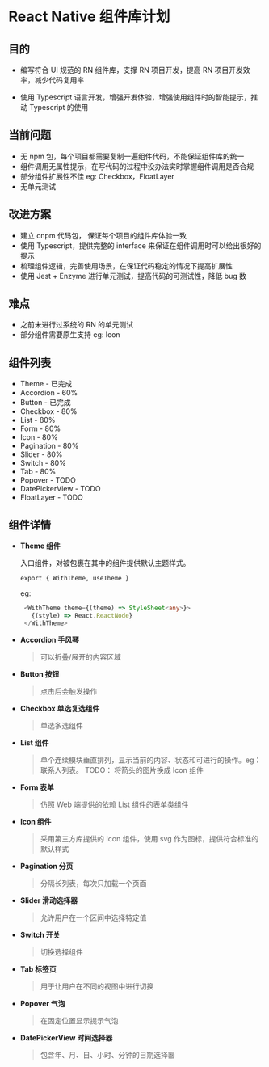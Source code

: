 # React Native 组件库计划

## 目的

- 编写符合 UI 规范的 RN 组件库，支撑 RN 项目开发，提高 RN 项目开发效率，减少代码复用率

- 使用 Typescript 语言开发，增强开发体验，增强使用组件时的智能提示，推动 Typescript 的使用

## 当前问题

- 无 npm 包，每个项目都需要复制一遍组件代码，不能保证组件库的统一
- 组件调用无属性提示，在写代码的过程中没办法实时掌握组件调用是否合规
- 部分组件扩展性不佳 eg: Checkbox，FloatLayer
- 无单元测试

## 改进方案

- 建立 cnpm 代码包， 保证每个项目的组件库体验一致
- 使用 Typescript，提供完整的 interface 来保证在组件调用时可以给出很好的提示
- 梳理组件逻辑，完善使用场景，在保证代码稳定的情况下提高扩展性
- 使用 Jest + Enzyme 进行单元测试，提高代码的可测试性，降低 bug 数

## 难点

- 之前未进行过系统的 RN 的单元测试
- 部分组件需要原生支持 eg: Icon

## 组件列表

- Theme - 已完成
- Accordion - 60%
- Button - 已完成
- Checkbox - 80%
- List - 80%
- Form - 80%
- Icon - 80%
- Pagination - 80%
- Slider - 80%
- Switch - 80%
- Tab - 80%
- Popover - TODO
- DatePickerView - TODO
- FloatLayer - TODO

## 组件详情

- **Theme 组件**

  入口组件，对被包裹在其中的组件提供默认主题样式。

  `export { WithTheme, useTheme }`

  eg:

  ```typescript
   <WithTheme theme={(theme) => StyleSheet<any>}>
     {(style) => React.ReactNode}
   </WithTheme>
  ```

- **Accordion 手风琴**

  > 可以折叠/展开的内容区域

- **Button 按钮**

  > 点击后会触发操作

- **Checkbox 单选复选组件**

  > 单选多选组件

- **List 组件**

  > 单个连续模块垂直排列，显示当前的内容、状态和可进行的操作。eg：联系人列表。
  > TODO： 将箭头的图片换成 Icon 组件

- **Form 表单**

  > 仿照 Web 端提供的依赖 List 组件的表单类组件

- **Icon 组件**

  > 采用第三方库提供的 Icon 组件，使用 svg 作为图标，提供符合标准的默认样式

- **Pagination 分页**

  > 分隔长列表，每次只加载一个页面

- **Slider 滑动选择器**

  > 允许用户在一个区间中选择特定值

- **Switch 开关**

  > 切换选择组件

- **Tab 标签页**

  > 用于让用户在不同的视图中进行切换

- **Popover 气泡**

  > 在固定位置显示提示气泡

- **DatePickerView 时间选择器**

  > 包含年、月、日、小时、分钟的日期选择器
